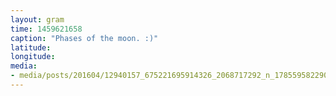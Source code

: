 ```yaml
---
layout: gram
time: 1459621658
caption: "Phases of the moon. :)"
latitude: 
longitude: 
media:
- media/posts/201604/12940157_675221695914326_2068717292_n_17855958229040234.jpg
---
```

